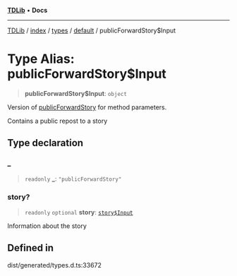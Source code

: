 [**TDLib**](../../../../../../README.md) • **Docs**

***

[TDLib](../../../../../../modules.md) / [index](../../../../../README.md) / [types](../../../README.md) / [default](../README.md) / publicForwardStory$Input

# Type Alias: publicForwardStory$Input

> **publicForwardStory$Input**: `object`

Version of [publicForwardStory](publicForwardStory.md) for method parameters.

Contains a public repost to a story

## Type declaration

### \_

> `readonly` **\_**: `"publicForwardStory"`

### story?

> `readonly` `optional` **story**: [`story$Input`](story$Input-1.md)

Information about the story

## Defined in

dist/generated/types.d.ts:33672
